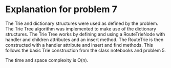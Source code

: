 <!--
@Author: otrejo
@Date:   2020-04-18T23:13:59-04:00
@Last modified by:   otrejo
@Last modified time: 2020-04-18T23:14:07-04:00
-->



# Explanation for problem 7
The Trie and dictionary structures were used as defined by the problem. The Trie
Tree algorithm was implemented to make use of the dictionary structures. The
Trie Tree works by defining and using a RouteTrieNode with handler and children
attributes and an insert method. The RouteTrie is then constructed with a handler
attribute and insert and find methods. This follows the basic Trie construction
from the class notebooks and problem 5.

The time and space complexity is O(n).
